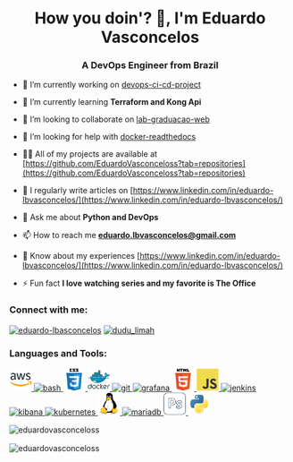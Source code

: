 <h1 align="center">How you doin'? 👋, I'm Eduardo Vasconcelos</h1>
<h3 align="center">A DevOps Engineer from Brazil</h3>

- 🔭 I’m currently working on [devops-ci-cd-project](https://github.com/EduardoVasconceloss/devops-ci-cd-project)

- 🌱 I’m currently learning **Terraform and Kong Api**

- 👯 I’m looking to collaborate on [lab-graduacao-web](https://github.com/ic-ufba/lab-graduacao-web)

- 🤝 I’m looking for help with [docker-readthedocs](https://github.com/EduardoVasconceloss/docker-readthedocs)

- 👨‍💻 All of my projects are available at [https://github.com/EduardoVasconceloss?tab=repositories](https://github.com/EduardoVasconceloss?tab=repositories)

- 📝 I regularly write articles on [https://www.linkedin.com/in/eduardo-lbvasconcelos/](https://www.linkedin.com/in/eduardo-lbvasconcelos/)

- 💬 Ask me about **Python and DevOps**

- 📫 How to reach me **eduardo.lbvasconcelos@gmail.com**

- 📄 Know about my experiences [https://www.linkedin.com/in/eduardo-lbvasconcelos/](https://www.linkedin.com/in/eduardo-lbvasconcelos/)

- ⚡ Fun fact **I love watching series and my favorite is The Office**

<h3 align="left">Connect with me:</h3>
<p align="left">
<a href="https://linkedin.com/in/eduardo-lbasconcelos" target="blank"><img align="center" src="https://raw.githubusercontent.com/rahuldkjain/github-profile-readme-generator/master/src/images/icons/Social/linked-in-alt.svg" alt="eduardo-lbasconcelos" height="30" width="40" /></a>
<a href="https://instagram.com/dudu_limah" target="blank"><img align="center" src="https://raw.githubusercontent.com/rahuldkjain/github-profile-readme-generator/master/src/images/icons/Social/instagram.svg" alt="dudu_limah" height="30" width="40" /></a>
</p>

<h3 align="left">Languages and Tools:</h3>
<p align="left"> <a href="https://aws.amazon.com" target="_blank" rel="noreferrer"> <img src="https://raw.githubusercontent.com/devicons/devicon/master/icons/amazonwebservices/amazonwebservices-original-wordmark.svg" alt="aws" width="40" height="40"/> </a> <a href="https://www.gnu.org/software/bash/" target="_blank" rel="noreferrer"> <img src="https://www.vectorlogo.zone/logos/gnu_bash/gnu_bash-icon.svg" alt="bash" width="40" height="40"/> </a> <a href="https://www.w3schools.com/css/" target="_blank" rel="noreferrer"> <img src="https://raw.githubusercontent.com/devicons/devicon/master/icons/css3/css3-original-wordmark.svg" alt="css3" width="40" height="40"/> </a> <a href="https://www.docker.com/" target="_blank" rel="noreferrer"> <img src="https://raw.githubusercontent.com/devicons/devicon/master/icons/docker/docker-original-wordmark.svg" alt="docker" width="40" height="40"/> </a> <a href="https://git-scm.com/" target="_blank" rel="noreferrer"> <img src="https://www.vectorlogo.zone/logos/git-scm/git-scm-icon.svg" alt="git" width="40" height="40"/> </a> <a href="https://grafana.com" target="_blank" rel="noreferrer"> <img src="https://www.vectorlogo.zone/logos/grafana/grafana-icon.svg" alt="grafana" width="40" height="40"/> </a> <a href="https://www.w3.org/html/" target="_blank" rel="noreferrer"> <img src="https://raw.githubusercontent.com/devicons/devicon/master/icons/html5/html5-original-wordmark.svg" alt="html5" width="40" height="40"/> </a> <a href="https://developer.mozilla.org/en-US/docs/Web/JavaScript" target="_blank" rel="noreferrer"> <img src="https://raw.githubusercontent.com/devicons/devicon/master/icons/javascript/javascript-original.svg" alt="javascript" width="40" height="40"/> </a> <a href="https://www.jenkins.io" target="_blank" rel="noreferrer"> <img src="https://www.vectorlogo.zone/logos/jenkins/jenkins-icon.svg" alt="jenkins" width="40" height="40"/> </a> <a href="https://www.elastic.co/kibana" target="_blank" rel="noreferrer"> <img src="https://www.vectorlogo.zone/logos/elasticco_kibana/elasticco_kibana-icon.svg" alt="kibana" width="40" height="40"/> </a> <a href="https://kubernetes.io" target="_blank" rel="noreferrer"> <img src="https://www.vectorlogo.zone/logos/kubernetes/kubernetes-icon.svg" alt="kubernetes" width="40" height="40"/> </a> <a href="https://www.linux.org/" target="_blank" rel="noreferrer"> <img src="https://raw.githubusercontent.com/devicons/devicon/master/icons/linux/linux-original.svg" alt="linux" width="40" height="40"/> </a> <a href="https://mariadb.org/" target="_blank" rel="noreferrer"> <img src="https://www.vectorlogo.zone/logos/mariadb/mariadb-icon.svg" alt="mariadb" width="40" height="40"/> </a> <a href="https://www.photoshop.com/en" target="_blank" rel="noreferrer"> <img src="https://raw.githubusercontent.com/devicons/devicon/master/icons/photoshop/photoshop-line.svg" alt="photoshop" width="40" height="40"/> </a> <a href="https://www.python.org" target="_blank" rel="noreferrer"> <img src="https://raw.githubusercontent.com/devicons/devicon/master/icons/python/python-original.svg" alt="python" width="40" height="40"/> </a> </p>

<p><img align="center" src="https://github-readme-stats.vercel.app/api/top-langs?username=eduardovasconceloss&show_icons=true&locale=en&layout=compact" alt="eduardovasconceloss" /></p>

<p><img align="center" src="https://github-readme-streak-stats.herokuapp.com/?user=eduardovasconceloss&" alt="eduardovasconceloss" /></p>
